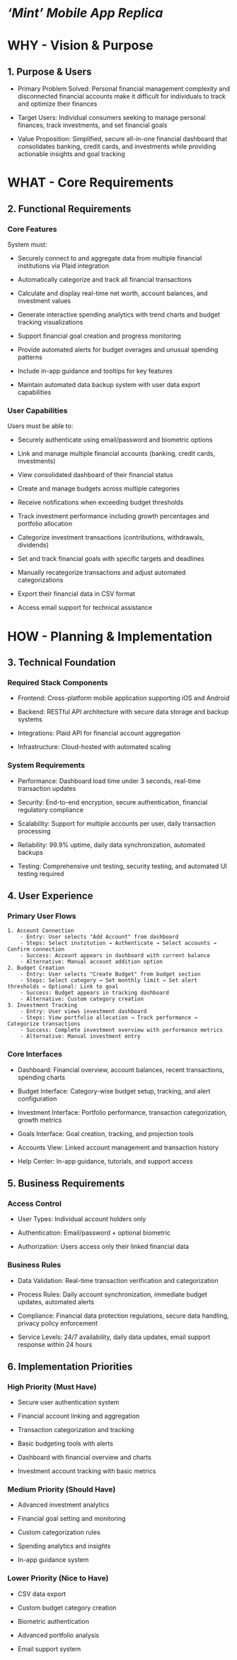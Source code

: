 # ***‘Mint’ Mobile App Replica***

# WHY - Vision & Purpose

## 1. Purpose & Users

- Primary Problem Solved: Personal financial management complexity and disconnected financial accounts make it difficult for individuals to track and optimize their finances

- Target Users: Individual consumers seeking to manage personal finances, track investments, and set financial goals

- Value Proposition: Simplified, secure all-in-one financial dashboard that consolidates banking, credit cards, and investments while providing actionable insights and goal tracking

# WHAT - Core Requirements

## 2. Functional Requirements

### Core Features

System must:

- Securely connect to and aggregate data from multiple financial institutions via Plaid integration

- Automatically categorize and track all financial transactions

- Calculate and display real-time net worth, account balances, and investment values

- Generate interactive spending analytics with trend charts and budget tracking visualizations

- Support financial goal creation and progress monitoring

- Provide automated alerts for budget overages and unusual spending patterns

- Include in-app guidance and tooltips for key features

- Maintain automated data backup system with user data export capabilities

### User Capabilities

Users must be able to:

- Securely authenticate using email/password and biometric options

- Link and manage multiple financial accounts (banking, credit cards, investments)

- View consolidated dashboard of their financial status

- Create and manage budgets across multiple categories

- Receive notifications when exceeding budget thresholds

- Track investment performance including growth percentages and portfolio allocation

- Categorize investment transactions (contributions, withdrawals, dividends)

- Set and track financial goals with specific targets and deadlines

- Manually recategorize transactions and adjust automated categorizations

- Export their financial data in CSV format

- Access email support for technical assistance

# HOW - Planning & Implementation

## 3. Technical Foundation

### Required Stack Components

- Frontend: Cross-platform mobile application supporting iOS and Android

- Backend: RESTful API architecture with secure data storage and backup systems

- Integrations: Plaid API for financial account aggregation

- Infrastructure: Cloud-hosted with automated scaling

### System Requirements

- Performance: Dashboard load time under 3 seconds, real-time transaction updates

- Security: End-to-end encryption, secure authentication, financial regulatory compliance

- Scalability: Support for multiple accounts per user, daily transaction processing

- Reliability: 99.9% uptime, daily data synchronization, automated backups

- Testing: Comprehensive unit testing, security testing, and automated UI testing required

## 4. User Experience

### Primary User Flows

```
1. Account Connection
    - Entry: User selects "Add Account" from dashboard
    - Steps: Select institution → Authenticate → Select accounts → Confirm connection
    - Success: Account appears in dashboard with current balance
    - Alternative: Manual account addition option
2. Budget Creation
    - Entry: User selects "Create Budget" from budget section
    - Steps: Select category → Set monthly limit → Set alert thresholds → Optional: Link to goal
    - Success: Budget appears in tracking dashboard
    - Alternative: Custom category creation
3. Investment Tracking
    - Entry: User views investment dashboard
    - Steps: View portfolio allocation → Track performance → Categorize transactions
    - Success: Complete investment overview with performance metrics
    - Alternative: Manual investment entry
```

### Core Interfaces

- Dashboard: Financial overview, account balances, recent transactions, spending charts

- Budget Interface: Category-wise budget setup, tracking, and alert configuration

- Investment Interface: Portfolio performance, transaction categorization, growth metrics

- Goals Interface: Goal creation, tracking, and projection tools

- Accounts View: Linked account management and transaction history

- Help Center: In-app guidance, tutorials, and support access

## 5. Business Requirements

### Access Control

- User Types: Individual account holders only

- Authentication: Email/password + optional biometric

- Authorization: Users access only their linked financial data

### Business Rules

- Data Validation: Real-time transaction verification and categorization

- Process Rules: Daily account synchronization, immediate budget updates, automated alerts

- Compliance: Financial data protection regulations, secure data handling, privacy policy enforcement

- Service Levels: 24/7 availability, daily data updates, email support response within 24 hours

## 6. Implementation Priorities

### High Priority (Must Have)

- Secure user authentication system

- Financial account linking and aggregation

- Transaction categorization and tracking

- Basic budgeting tools with alerts

- Dashboard with financial overview and charts

- Investment account tracking with basic metrics

### Medium Priority (Should Have)

- Advanced investment analytics

- Financial goal setting and monitoring

- Custom categorization rules

- Spending analytics and insights

- In-app guidance system

### Lower Priority (Nice to Have)

- CSV data export

- Custom budget category creation

- Biometric authentication

- Advanced portfolio analysis

- Email support system